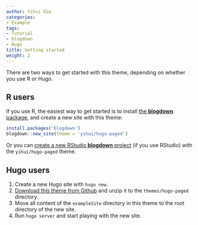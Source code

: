 ```yaml
---
author: Yihui Xie
categories:
- Example
tags:
- Tutorial
- blogdown
- Hugo
title: Getting started
weight: 2
---
```


There are two ways to get started with this theme, depending on whether you use R or Hugo.

## R users

If you use R, the easiest way to get started is to install [the **blogdown** package](https://github.com/rstudio/blogdown), and create a new site with this theme:

```r
install.packages('blogdown')
blogdown::new_site(theme = 'yihui/hugo-paged')
```

Or you can [create a new RStudio **blogdown** project](https://bookdown.org/yihui/blogdown/a-quick-example.html) (if you use RStudio) with the `yihui/hugo-paged` theme.

## Hugo users

1. Create a new Hugo site with `hugo new`.
1. [Download this theme from Github](https://github.com/yihui/hugo-paged/archive/refs/heads/main.zip) and unzip it to the `themes/hugo-paged` directory.
1. Move all content of the `exampleSite` directory in this theme to the root directory of the new site.
1. Run `hugo server` and start playing with the new site.
